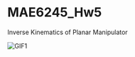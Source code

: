 # MAE6245_Hw5
Inverse Kinematics of Planar Manipulator

![GIF1](https://github.com/scottbarnesg/MAE6245_Hw5/blob/master/analyticCircle.gif)   
